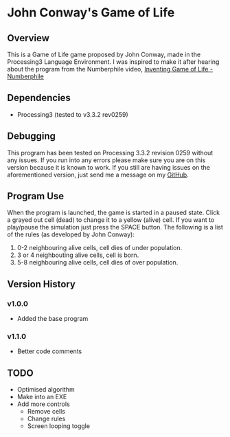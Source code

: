 # John Conway's Game of Life
## Overview
This is a Game of Life game proposed by John Conway, made in the Processing3 Language
Environment. I was inspired to make it after hearing about the program from the Numberphile video, [Inventing Game of Life - Numberphile](https://www.youtube.com/watch?v=R9Plq-D1gEk)

## Dependencies
* Processing3 (tested to v3.3.2 rev0259)

## Debugging
This program has been tested on Processing 3.3.2 revision 0259 without any issues.
If you run into any errors please make sure you are on this version because it is
known to work. If you still are having issues on the aforementioned version, just
send me a message on my [GitHub](https://github.com/mattdocherty314).

## Program Use
When the program is launched, the game is started in a paused state. Click a grayed
out cell (dead) to change it to a yellow (alive) cell. If you want to play/pause the
simulation just press the SPACE button. The following is a list of the rules (as
developed by John Conway):
1. 0-2 neighbouring alive cells, cell dies of under population.
2. 3 or 4 neighbouting alive cells, cell is born.
3. 5-8 neighbouring alive cells, cell dies of over population.

## Version History
### v1.0.0
* Added the base program

### v1.1.0
* Better code comments

## TODO
* Optimised algorithm
* Make into an EXE
* Add more controls
	* Remove cells
	* Change rules
	* Screen looping toggle